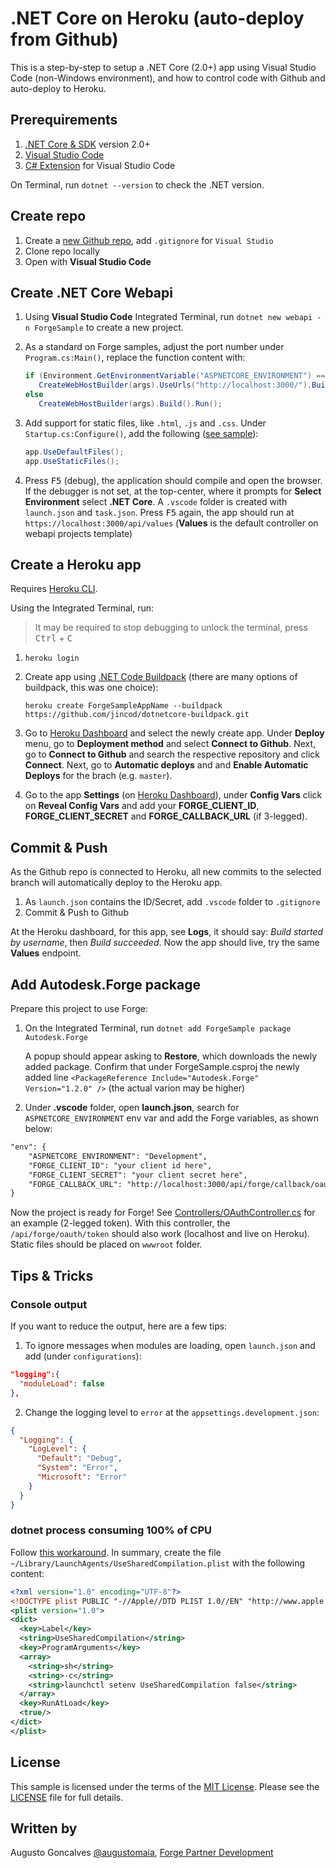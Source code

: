 # .NET Core on Heroku (auto-deploy from Github)

This is a step-by-step to setup a .NET Core (2.0+) app using Visual Studio Code (non-Windows environment), and how to control code with Github and auto-deploy to Heroku. 

## Prerequirements

1. [.NET Core & SDK](https://www.microsoft.com/net/download) version 2.0+
2. [Visual Studio Code](https://code.visualstudio.com/)
3. [C# Extension](https://marketplace.visualstudio.com/items?itemName=ms-vscode.csharp) for Visual Studio Code

On Terminal, run `dotnet --version` to check the .NET version. 

## Create repo

1. Create a [new Github repo](https://github.com/augustogoncalves?tab=repositories), add `.gitignore` for `Visual Studio`
2. Clone repo locally
3. Open with **Visual Studio Code**

## Create .NET Core Webapi



1. Using **Visual Studio Code** Integrated Terminal, run `dotnet new webapi -n ForgeSample` to create a new project.
2. As a standard on Forge samples, adjust the port number under `Program.cs:Main()`, replace the function content with: 

   ```csharp
   if (Environment.GetEnvironmentVariable("ASPNETCORE_ENVIRONMENT") == "Development")
      CreateWebHostBuilder(args).UseUrls("http://localhost:3000/").Build().Run();
   else
      CreateWebHostBuilder(args).Build().Run();
	```
  
3. Add support for static files, like `.html`, `.js` and `.css`. Under `Startup.cs:Configure()`, add the following ([see sample](ForgeSample/Startup.cs)):

   ```csharp
   app.UseDefaultFiles();
   app.UseStaticFiles();
   ```
   
3. Press <kbd>F5</kbd> (debug), the application should compile and open the browser. If the debugger is not set, at the top-center, where it prompts for **Select Environment** select **.NET Core**. A `.vscode` folder is created with `launch.json` and `task.json`. Press <kbd>F5</kbd> again, the app should run at `https://localhost:3000/api/values` (**Values** is the default controller on webapi projects template)

## Create a Heroku app

Requires [Heroku CLI](https://devcenter.heroku.com/articles/heroku-cli). 

Using the Integrated Terminal, run:

> It may be required to stop debugging to unlock the terminal, press <kbd>Ctrl</kbd> + <kbd>C</kbd>

1. `heroku login`
2. Create app using [.NET Code Buildpack](https://elements.heroku.com/buildpacks/jincod/dotnetcore-buildpack) (there are many options of buildpack, this was one choice): 

   `heroku create ForgeSampleAppName --buildpack https://github.com/jincod/dotnetcore-buildpack.git`
3. Go to [Heroku Dashboard](https://dashboard.heroku.com/apps) and select the newly create app. Under **Deploy** menu, go to **Deployment method** and select **Connect to Github**. Next, go to **Connect to Github** and search the respective repository and click **Connect**. Next, go to **Automatic deploys** and and **Enable Automatic Deploys** for the brach (e.g. `master`). 
4. Go to the app **Settings** (on [Heroku Dashboard](https://dashboard.heroku.com/apps)), under **Config Vars** click on **Reveal Config Vars** and add your **FORGE\_CLIENT\_ID**, **FORGE\_CLIENT\_SECRET** and **FORGE\_CALLBACK\_URL** (if 3-legged).

## Commit & Push

As the Github repo is connected to Heroku, all new commits to the selected branch will automatically deploy to the Heroku app.

1. As `launch.json` contains the ID/Secret, add `.vscode` folder to `.gitignore`
2. Commit & Push to Github

At the Heroku dashboard, for this app, see **Logs**, it should say: _Build started by username_, then _Build succeeded_. Now the app should live, try the same **Values** endpoint.

## Add Autodesk.Forge package

Prepare this project to use Forge:

1. On the Integrated Terminal, run `dotnet add ForgeSample package Autodesk.Forge`

   A popup should appear asking to **Restore**, which downloads the newly added package. Confirm that under ForgeSample.csproj the newly added line `<PackageReference Include="Autodesk.Forge" Version="1.2.0" />` (the actual varion may be higher)

2. Under **.vscode** folder, open **launch.json**, search for `ASPNETCORE_ENVIRONMENT` env var and add the Forge variables, as shown below:

```xml
"env": {
    "ASPNETCORE_ENVIRONMENT": "Development",
    "FORGE_CLIENT_ID": "your client id here",
    "FORGE_CLIENT_SECRET": "your client secret here",
    "FORGE_CALLBACK_URL": "http://localhost:3000/api/forge/callback/oauth"
}
```

Now the project is ready for Forge! See [Controllers/OAuthController.cs](ForgeSample/Controllers/OAuthController.cs) for an example (2-legged token). With this controller, the `/api/forge/oauth/token` should also work (localhost and live on Heroku). Static files should be placed on `wwwroot` folder.

## Tips & Tricks

### Console output

If you want to reduce the output, here are a few tips:

1. To ignore messages when modules are loading, open `launch.json` and add (under `configurations`):

```json
"logging":{
  "moduleLoad": false  
},
```

2. Change the logging level to `error` at the `appsettings.development.json`:

```json
{
  "Logging": {
    "LogLevel": {
      "Default": "Debug",
      "System": "Error",
      "Microsoft": "Error"
    }
  }
}
```

### dotnet process consuming 100% of CPU 

Follow [this workaround](https://github.com/dotnet/roslyn/issues/24137#issuecomment-388494024). In summary, create the file `~/Library/LaunchAgents/UseSharedCompilation.plist` with the following content:

```xml
<?xml version="1.0" encoding="UTF-8"?>
<!DOCTYPE plist PUBLIC "-//Apple//DTD PLIST 1.0//EN" "http://www.apple.com/DTDs/PropertyList-1.0.dtd">
<plist version="1.0">
<dict>
  <key>Label</key>
  <string>UseSharedCompilation</string>
  <key>ProgramArguments</key>
  <array>
    <string>sh</string>
    <string>-c</string>
    <string>launchctl setenv UseSharedCompilation false</string>
  </array>
  <key>RunAtLoad</key>
  <true/>
</dict>
</plist>
```

## License

This sample is licensed under the terms of the [MIT License](http://opensource.org/licenses/MIT).
Please see the [LICENSE](LICENSE) file for full details.

## Written by

Augusto Goncalves [@augustomaia](https://twitter.com/augustomaia), [Forge Partner Development](http://forge.autodesk.com)